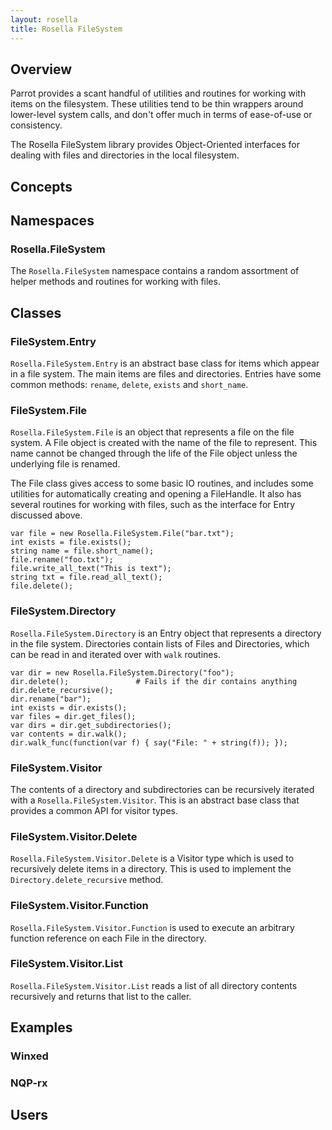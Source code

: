 ```yaml
---
layout: rosella
title: Rosella FileSystem
---
```


## Overview

Parrot provides a scant handful of utilities and routines for working with
items on the filesystem. These utilities tend to be thin wrappers around
lower-level system calls, and don't offer much in terms of ease-of-use or
consistency.

The Rosella FileSystem library provides Object-Oriented interfaces for dealing
with files and directories in the local filesystem.

## Concepts

## Namespaces

### Rosella.FileSystem

The `Rosella.FileSystem` namespace contains a random assortment of helper
methods and routines for working with files.

## Classes

### FileSystem.Entry

`Rosella.FileSystem.Entry` is an abstract base class for items which appear
in a file system. The main items are files and directories. Entries have some
common methods: `rename`, `delete`, `exists` and `short_name`.

### FileSystem.File

`Rosella.FileSystem.File` is an object that represents a file on the file
system. A File object is created with the name of the file to represent. This
name cannot be changed through the life of the File object unless the
underlying file is renamed.

The File class gives access to some basic IO routines, and includes some
utilities for automatically creating and opening a FileHandle. It also has
several routines for working with files, such as the interface for Entry
discussed above.

    var file = new Rosella.FileSystem.File("bar.txt");
    int exists = file.exists();
    string name = file.short_name();
    file.rename("foo.txt");
    file.write_all_text("This is text");
    string txt = file.read_all_text();
    file.delete();

### FileSystem.Directory

`Rosella.FileSystem.Directory` is an Entry object that represents a directory
in the file system. Directories contain lists of Files and Directories, which
can be read in and iterated over with `walk` routines.

    var dir = new Rosella.FileSystem.Directory("foo");
    dir.delete();               # Fails if the dir contains anything
    dir.delete_recursive();
    dir.rename("bar");
    int exists = dir.exists();
    var files = dir.get_files();
    var dirs = dir.get_subdirectories();
    var contents = dir.walk();
    dir.walk_func(function(var f) { say("File: " + string(f)); });

### FileSystem.Visitor

The contents of a directory and subdirectories can be recursively iterated
with a `Rosella.FileSystem.Visitor`. This is an abstract base class that
provides a common API for visitor types.

### FileSystem.Visitor.Delete

`Rosella.FileSystem.Visitor.Delete` is a Visitor type which is used to
recursively delete items in a directory. This is used to implement the
`Directory.delete_recursive` method.

### FileSystem.Visitor.Function

`Rosella.FileSystem.Visitor.Function` is used to execute an arbitrary
function reference on each File in the directory.

### FileSystem.Visitor.List

`Rosella.FileSystem.Visitor.List` reads a list of all directory contents
recursively and returns that list to the caller.

## Examples

### Winxed

### NQP-rx

## Users
